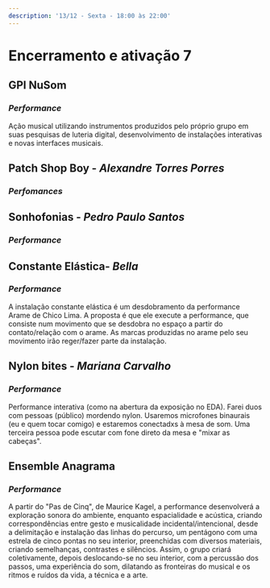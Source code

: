 ```yaml
---
description: '13/12 - Sexta - 18:00 às 22:00'
---
```


# Encerramento e ativação 7

## GPI NuSom

### _Performance_

Ação musical utilizando instrumentos produzidos pelo próprio grupo em suas pesquisas de luteria digital, desenvolvimento de instalações interativas e novas interfaces musicais.

## **Patch Shop Boy**​ - _Alexandre Torres Porres_

### _Perfomances_

## **Sonhofonias**​ - _Pedro Paulo Santos_

### _Performance_

## **Constante Elástica**​ - _Bella_

### _Performance_

A instalação constante elástica é um desdobramento da performance Arame de Chico Lima. A proposta é que ele execute a performance, que consiste num movimento que se desdobra no espaço a partir do contato/relação com o arame. As marcas produzidas no arame pelo seu movimento irão reger/fazer parte da instalação.

## **Nylon bites**​ - _Mariana Carvalho_

### _Performance_

Performance interativa \(como na abertura da exposição no EDA\). Farei duos com pessoas \(público\) mordendo nylon. Usaremos microfones binaurais \(eu e quem tocar comigo\) e estaremos conectadxs à mesa de som. Uma terceira pessoa pode escutar com fone direto da mesa e "mixar as cabeças".

## **Ensemble Anagrama**

### _Performance_

A partir do "Pas de Cinq", de Maurice Kagel, a performance desenvolverá a exploração sonora do ambiente, enquanto espacialidade e acústica, criando correspondências entre gesto e musicalidade incidental/intencional, desde a delimitação e instalação das linhas do percurso, um pentágono com uma estrela de cinco pontas no seu interior, preenchidas com diversos materiais, criando semelhanças, contrastes e silêncios. Assim, o grupo criará coletivamente, depois deslocando-se no seu interior, com a percussão dos passos, uma experiência do som, dilatando as fronteiras do musical e os ritmos e ruídos da vida, a técnica e a arte.

